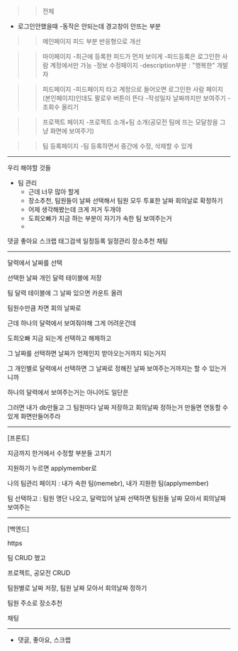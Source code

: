 >>전체
- 로그인안했을때
-동작은 안되는데 경고창이 안뜨는 부분

>>메인페이지
>>피드 부분 반응형으로 개선

>>마이페이지
>>-최근에 등록한 피드가 먼저 보이게
>>-피드등록은 로그인한 사람 계정에서만 가능
>>-정보 수정페이지
>>-description부분 : "행복한" 개발자

>>피드페이지
>>-피드페이지 타고 계정으로 들어오면 로그인한 사람 페이지(본인페이지)인데도 팔로우 버튼이 뜬다
>>-작성일자 날짜까지만 보여주기
>>-조회수 올리기

>>프로젝트 페이지
>>-프로젝트 소개+팀 소개(공모전 팀에 뜨는 모달창을 그냥 화면에 보여주기)

>>팀 등록페이지
>>-팀 등록하면서 중간에 수정, 삭제할 수 있게

---

우리 해야할 것들

- 팀 관리
  - 근데 너무 많아 할게
  - 장소추천, 팀원들이 날짜 선택해서 팀원 모두 투표한 날짜 회의날로 확정하기
  - 어제 생각해봤는데 크게 저거 두개야
  - 도희오빠가 지금 하는 부분이 자기가 속한 팀 보여주는거
  - 

댓글
좋아요
스크랩
태그검색
일정등록
일정관리
장소추천
채팅

---

달력에서 날짜를 선택

선택한 날짜 개인 달력 테이블에 저장

팀 달력 테이블에 그 날짜 있으면 카운트 올려

팀원수만큼 차면 회의 날짜로

근데 하나의 달력에서 보여줘야해 그게 어려운건데

도희오빠 지금 되는게 선택하고 해제하고

그 날짜를 선택하면 날짜가 언제인지 받아오는거까지 되는거지

그 개인별로 달력에서 선택하면 그 날짜로 정해진 날짜 보여주는거까지는 할 수 있는거니까

하나의 달력에서 보여주는거는 아니어도 일단은

그러면 내가 db만들고 그 팀원마다 날짜 저장하고 회의날짜 정하는거 만들면 연동할 수 있게 화면만들어주라

---

[프론트]

지금까지 한거에서 수정할 부분들 고치기

지원하기 누르면 applymember로

나의 팀관리 페이지 : 내가 속한 팀(memebr), 내가 지원한 팀(applymember)

팀 선택하고 : 팀원 명단 나오고, 달력있어 날짜 선택하면 팀원들 날짜 모아서 회의날짜 보여주는

---

[백엔드]

https

팀 CRUD 했고

프로젝트, 공모전 CRUD

팀원별로 날짜 저장, 팀원 날짜 모아서 회의날짜 정하기

팀원 주소로 장소추천

채팅

---

+ 댓글, 좋아요, 스크랩

